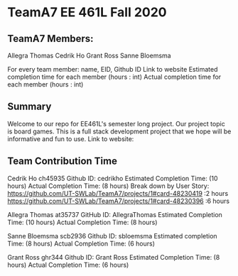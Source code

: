 # TeamA7 EE 461L Fall 2020

## TeamA7 Members:
Allegra Thomas
Cedrik Ho
Grant Ross
Sanne Bloemsma


For every team member: name, EID, Github ID
Link to website
Estimated completion time for each member (hours : int)
Actual completion time for each member (hours : int)

## Summary
Welcome to our repo for EE461L's semester long project. Our project topic is board games. This is a full stack development project that we hope will be informative and fun to use. 
Link to website:

## Team Contribution Time
Cedrik Ho ch45935
Github ID: cedrikho
Estimated Completion Time:  (10 hours)
Actual Completion Time: (8 hours)
Break down by User Story:
https://github.com/UT-SWLab/TeamA7/projects/1#card-48230419 :2 hours
https://github.com/UT-SWLab/TeamA7/projects/1#card-48230396 :6 hours

Allegra Thomas at35737
GitHub ID: AllegraThomas
Estimated Completion Time: (10 hours)
Actual Completion Time: (8 hours)

Sanne Bloemsma scb2936
Github ID: sbloemsma
Estimated completion Time: (8 hours)
Actual Completion Time: (6 hours)

Grant Ross ghr344
Github ID: Grant Ross
Estimated Completion Time: (8 hours)
Actual Completion Time: (6 hours)
